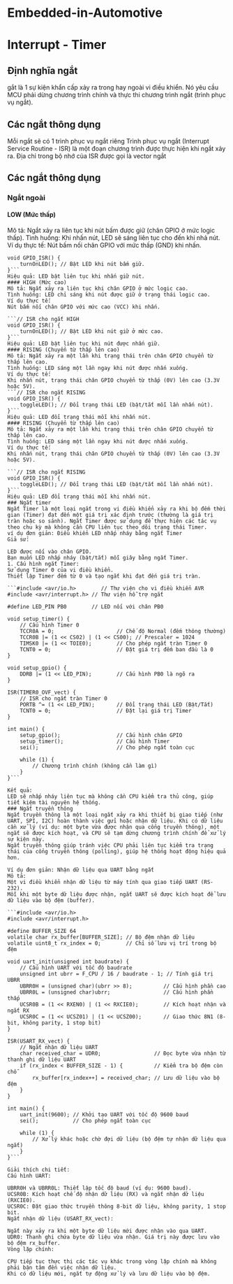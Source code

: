 # Embedded-in-Automotive
# Interrupt - Timer
## Định nghĩa ngắt
gắt là 1 sự kiện khẩn cấp xảy ra trong hay ngoài vi điều khiển. Nó yêu cầu MCU phải dừng chương trình chính và thực thi chương trình ngắt (trình phục vụ ngắt).
## Các ngắt thông dụng
Mỗi ngắt sẽ có 1 trình phục vụ ngắt riêng
Trình phục vụ ngắt (Interrupt Service Routine - ISR) là một đoạn chương trình được thực hiện khi ngắt xảy ra.
Địa chỉ trong bộ nhớ của ISR được gọi là vector ngắt
## Các ngắt thông dụng 
### Ngắt ngoài
#### LOW (Mức thấp)
Mô tả: Ngắt xảy ra liên tục khi nút bấm được giữ (chân GPIO ở mức logic thấp).
Tình huống: Khi nhấn nút, LED sẽ sáng liên tục cho đến khi nhả nút.
Ví dụ thực tế:
Nút bấm nối chân GPIO với mức thấp (GND) khi nhấn.
```// ISR cho ngắt LOW
void GPIO_ISR() {
    turnOnLED(); // Bật LED khi nút bấm giữ.
}```
Hiệu quả: LED bật liên tục khi nhấn giữ nút.
#### HIGH (Mức cao)
Mô tả: Ngắt xảy ra liên tục khi chân GPIO ở mức logic cao.
Tình huống: LED chỉ sáng khi nút được giữ ở trạng thái logic cao.
Ví dụ thực tế:
Nút bấm nối chân GPIO với mức cao (VCC) khi nhấn.

```// ISR cho ngắt HIGH
void GPIO_ISR() {
    turnOnLED(); // Bật LED khi nút giữ ở mức cao.
}```
Hiệu quả: LED bật liên tục khi nút được nhấn giữ.
#### RISING (Chuyển từ thấp lên cao)
Mô tả: Ngắt xảy ra một lần khi trạng thái trên chân GPIO chuyển từ thấp lên cao.
Tình huống: LED sáng một lần ngay khi nút được nhấn xuống.
Ví dụ thực tế:
Khi nhấn nút, trạng thái chân GPIO chuyển từ thấp (0V) lên cao (3.3V hoặc 5V).
```// ISR cho ngắt RISING
void GPIO_ISR() {
    toggleLED(); // Đổi trạng thái LED (bật/tắt mỗi lần nhấn nút).
}```
Hiệu quả: LED đổi trạng thái mỗi khi nhấn nút.
#### RISING (Chuyển từ thấp lên cao)
Mô tả: Ngắt xảy ra một lần khi trạng thái trên chân GPIO chuyển từ thấp lên cao.
Tình huống: LED sáng một lần ngay khi nút được nhấn xuống.
Ví dụ thực tế:
Khi nhấn nút, trạng thái chân GPIO chuyển từ thấp (0V) lên cao (3.3V hoặc 5V).

```// ISR cho ngắt RISING
void GPIO_ISR() {
    toggleLED(); // Đổi trạng thái LED (bật/tắt mỗi lần nhấn nút).
}```
Hiệu quả: LED đổi trạng thái mỗi khi nhấn nút.
### Ngắt timer
Ngắt Timer là một loại ngắt trong vi điều khiển xảy ra khi bộ đếm thời gian (Timer) đạt đến một giá trị xác định trước (thường là giá trị tràn hoặc so sánh). Ngắt Timer được sử dụng để thực hiện các tác vụ theo chu kỳ mà không cần CPU liên tục theo dõi trạng thái Timer.
ví dụ đơn giản: Điều khiển LED nhấp nháy bằng ngắt Timer
Giả sử:

LED được nối vào chân GPIO.
Bạn muốn LED nhấp nháy (bật/tắt) mỗi giây bằng ngắt Timer.
1. Cấu hình ngắt Timer:
Sử dụng Timer 0 của vi điều khiển.
Thiết lập Timer đếm từ 0 và tạo ngắt khi đạt đến giá trị tràn.

```#include <avr/io.h>        // Thư viện cho vi điều khiển AVR
#include <avr/interrupt.h> // Thư viện hỗ trợ ngắt

#define LED_PIN PB0        // LED nối với chân PB0

void setup_timer() {
    // Cấu hình Timer 0
    TCCR0A = 0;                    // Chế độ Normal (đếm thông thường)
    TCCR0B |= (1 << CS02) | (1 << CS00); // Prescaler = 1024
    TIMSK0 |= (1 << TOIE0);        // Cho phép ngắt tràn Timer 0
    TCNT0 = 0;                     // Đặt giá trị đếm ban đầu là 0
}

void setup_gpio() {
    DDRB |= (1 << LED_PIN);        // Cấu hình PB0 là ngõ ra
}

ISR(TIMER0_OVF_vect) {
    // ISR cho ngắt tràn Timer 0
    PORTB ^= (1 << LED_PIN);       // Đổi trạng thái LED (Bật/Tắt)
    TCNT0 = 0;                     // Đặt lại giá trị Timer
}

int main() {
    setup_gpio();                  // Cấu hình chân GPIO
    setup_timer();                 // Cấu hình Timer
    sei();                         // Cho phép ngắt toàn cục

    while (1) {
        // Chương trình chính (không cần làm gì)
    }
}```

Kết quả:
LED sẽ nhấp nháy liên tục mà không cần CPU kiểm tra thủ công, giúp tiết kiệm tài nguyên hệ thống.
### Ngắt truyền thông
Ngắt truyền thông là một loại ngắt xảy ra khi thiết bị giao tiếp (như UART, SPI, I2C) hoàn thành việc gửi hoặc nhận dữ liệu. Khi có dữ liệu cần xử lý (ví dụ: một byte vừa được nhận qua cổng truyền thông), một ngắt sẽ được kích hoạt, và CPU sẽ tạm dừng chương trình chính để xử lý sự kiện này.
Ngắt truyền thông giúp tránh việc CPU phải liên tục kiểm tra trạng thái của cổng truyền thông (polling), giúp hệ thống hoạt động hiệu quả hơn.

Ví dụ đơn giản: Nhận dữ liệu qua UART bằng ngắt
Mô tả:
Một vi điều khiển nhận dữ liệu từ máy tính qua giao tiếp UART (RS-232).
Mỗi khi một byte dữ liệu được nhận, ngắt UART sẽ được kích hoạt để lưu dữ liệu vào bộ đệm (buffer).

```#include <avr/io.h>
#include <avr/interrupt.h>

#define BUFFER_SIZE 64
volatile char rx_buffer[BUFFER_SIZE]; // Bộ đệm nhận dữ liệu
volatile uint8_t rx_index = 0;        // Chỉ số lưu vị trí trong bộ đệm

void uart_init(unsigned int baudrate) {
    // Cấu hình UART với tốc độ baudrate
    unsigned int ubrr = F_CPU / 16 / baudrate - 1; // Tính giá trị UBRR
    UBRR0H = (unsigned char)(ubrr >> 8);          // Cấu hình phần cao
    UBRR0L = (unsigned char)ubrr;                 // Cấu hình phần thấp
    UCSR0B = (1 << RXEN0) | (1 << RXCIE0);        // Kích hoạt nhận và ngắt RX
    UCSR0C = (1 << UCSZ01) | (1 << UCSZ00);       // Giao thức 8N1 (8-bit, không parity, 1 stop bit)
}

ISR(USART_RX_vect) {
    // Ngắt nhận dữ liệu UART
    char received_char = UDR0;                 // Đọc byte vừa nhận từ thanh ghi dữ liệu UART
    if (rx_index < BUFFER_SIZE - 1) {          // Kiểm tra bộ đệm còn chỗ
        rx_buffer[rx_index++] = received_char; // Lưu dữ liệu vào bộ đệm
    }
}

int main() {
    uart_init(9600); // Khởi tạo UART với tốc độ 9600 baud
    sei();           // Cho phép ngắt toàn cục

    while (1) {
        // Xử lý khác hoặc chờ đợi dữ liệu (bộ đệm tự nhận dữ liệu qua ngắt)
    }
}```

Giải thích chi tiết:
Cấu hình UART:

UBRR0H và UBRR0L: Thiết lập tốc độ baud (ví dụ: 9600 baud).
UCSR0B: Kích hoạt chế độ nhận dữ liệu (RX) và ngắt nhận dữ liệu (RXCIE0).
UCSR0C: Đặt giao thức truyền thông 8-bit dữ liệu, không parity, 1 stop bit.
Ngắt nhận dữ liệu (USART_RX_vect):

Ngắt này xảy ra khi một byte dữ liệu mới được nhận vào qua UART.
UDR0: Thanh ghi chứa byte dữ liệu vừa nhận. Giá trị này được lưu vào bộ đệm rx_buffer.
Vòng lặp chính:

CPU tiếp tục thực thi các tác vụ khác trong vòng lặp chính mà không phải bận tâm đến việc nhận dữ liệu.
Khi có dữ liệu mới, ngắt tự động xử lý và lưu dữ liệu vào bộ đệm.
